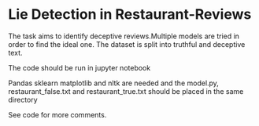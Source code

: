 # Lie Detection in Restaurant-Reviews
The task aims to identify deceptive reviews.Multiple models are tried in order to find the ideal one.
The dataset is split into truthful and deceptive text.
 
The code should be run in jupyter notebook

Pandas sklearn matplotlib and nltk are needed and the model.py, restaurant_false.txt and restaurant_true.txt should be placed in the same directory

See code for more comments.

